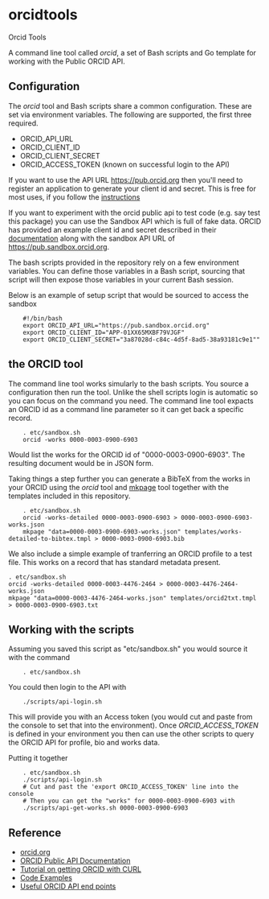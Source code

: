 
# orcidtools

  Orcid Tools

A command line tool called _orcid_, a set of Bash scripts and Go template for working with the Public ORCID API.

## Configuration

The _orcid_ tool and Bash scripts share a common configuration. These are set via environment variables.
The following are supported, the first three required.

+ ORCID_API_URL
+ ORCID_CLIENT_ID
+ ORCID_CLIENT_SECRET
+ ORCID_ACCESS_TOKEN (known on successful login to the API)


If you want to use the API URL https://pub.orcid.org then you'll need to register an application
to generate your client id and secret. This is free for most uses, if you
follow the [instructions](https://support.orcid.org/knowledgebase/articles/343182) 

If you want to experiment with the orcid public api to
test code (e.g. say test this package) you can use the Sandbox API which is
full of fake data.  ORCID has provided an example client id and
secret described in their [documentation](http://members.orcid.org/api/tutorial-retrieve-data-public-api-curl-12-and-earlier)
along with the sandbox API URL of https://pub.sandbox.orcid.org.

The bash scripts provided in the repository rely on a few environment variables.
You can define those variables in a Bash script, sourcing that script will then
expose those variables in your current Bash session.

Below is an example of setup script that would be sourced to access the sandbox 

```shell
    #!/bin/bash
    export ORCID_API_URL="https://pub.sandbox.orcid.org"
    export ORCID_CLIENT_ID="APP-01XX65MXBF79VJGF"
    export ORCID_CLIENT_SECRET="3a87028d-c84c-4d5f-8ad5-38a93181c9e1""
```

## the ORCID tool

The command line tool works simularly to the bash scripts. You source a configuration then run the tool. Unlike
the shell scripts login is automatic so you can focus on the command you need. The command line tool expacts 
an ORCID id as a command line parameter so it can get back a specific record.

```shell
    . etc/sandbox.sh
    orcid -works 0000-0003-0900-6903
```

Would list the works for the ORCID id of "0000-0003-0900-6903". The resulting document would be in JSON form.

Taking things a step further you can generate a BibTeX from the works in your ORCID using the _orcid_ tool and
[mkpage](https://caltechlibrary.github.io/mkpage) tool together with the templates included in this repository.

```shell
    . etc/sandbox.sh
    orcid -works-detailed 0000-0003-0900-6903 > 0000-0003-0900-6903-works.json
    mkpage "data=0000-0003-0900-6903-works.json" templates/works-detailed-to-bibtex.tmpl > 0000-0003-0900-6903.bib
```

We also include a simple example of tranferring an ORCID profile to a test
file.  This works on a record that has standard metadata present.

```shell
. etc/sandbox.sh
orcid -works-detailed 0000-0003-4476-2464 > 0000-0003-4476-2464-works.json
mkpage "data=0000-0003-4476-2464-works.json" templates/orcid2txt.tmpl > 0000-0003-0900-6903.txt
```


## Working with the scripts

Assuming you saved this script as "etc/sandbox.sh" you would source it with the command

```shell
    . etc/sandbox.sh
```

You could then login to the API with

```shell
    ./scripts/api-login.sh
```

This will provide you with an Access token (you would cut and paste from the console to set that
into the environment). Once *ORCID_ACCESS_TOKEN* is defined in your environment you then can use
the other scripts to query the ORCID API for profile, bio and works data.

Putting it together

```shell
    . etc/sandbox.sh
    ./scripts/api-login.sh
    # Cut and past the 'export ORCID_ACCESS_TOKEN' line into the console
    # Then you can get the "works" for 0000-0003-0900-6903 with
    ./scripts/api-get-works.sh 0000-0003-0900-6903
```


## Reference

+ [orcid.org](http://orcid.org)
+ [ORCID Public API Documentation](http://members.orcid.org/api/introduction-orcid-public-api)
+ [Tutorial on getting ORCID with CURL](http://members.orcid.org/api/tutorial-retrieve-orcid-id-curl-v12-and-earlier)
+ [Code Examples](http://members.orcid.org/api/code-examples)
+ [Useful ORCID API end points](http://members.orcid.org/api/tutorial-searching-api-12-and-earlier)

